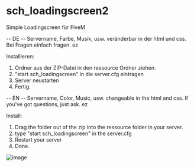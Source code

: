 # sch_loadingscreen2
Simple Loadingscreen für FiveM

-- DE -- Servername, Farbe, Musik, usw. veränderbar in der html und css. Bei Fragen einfach fragen. ez

Installieren:

1. Ordner aus der ZIP-Datei in den ressource Ordner ziehen.
2. "start sch_loadingscreen" in die server.cfg eintragen
3. Server neustarten
4. Fertig.


-- EN -- Servername, Color, Music, usw. changeable in the html and css. If you've got questions, just ask. ez

Install:

1. Drag the folder out of the zip into the ressource folder in your server.
2. type "start sch_loadingscreen" in the server.cfg
3. Restart your server
4. Done.

![image](https://github.com/SchniddeFiveM/sch_loadingscreen2/assets/57913974/5500872f-96a4-4650-8cdb-cd16edc08b2e)

